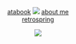 <div align="center">

[atabook](https://izutsumi.atabook.org) ![](https://i.postimg.cc/J7Tn8zDW/IMG-2368.png)  [about me](https://aeon.crd.co/) <br> [retrospring](https://retrospring.net/@killugon) 
</div>

<p align="center"> <img src="https://media.discordapp.net/attachments/1285052232156446740/1316955938481115227/twink_obliterated.jpg?ex=675cee4b&is=675b9ccb&hm=b3eb87fbcadf986f0a0d57599011013cff49c4c923ff3e053d4d52b32e69de01&=&format=webp&width=1542&height=924"> </p>

<div align-"center"> 

